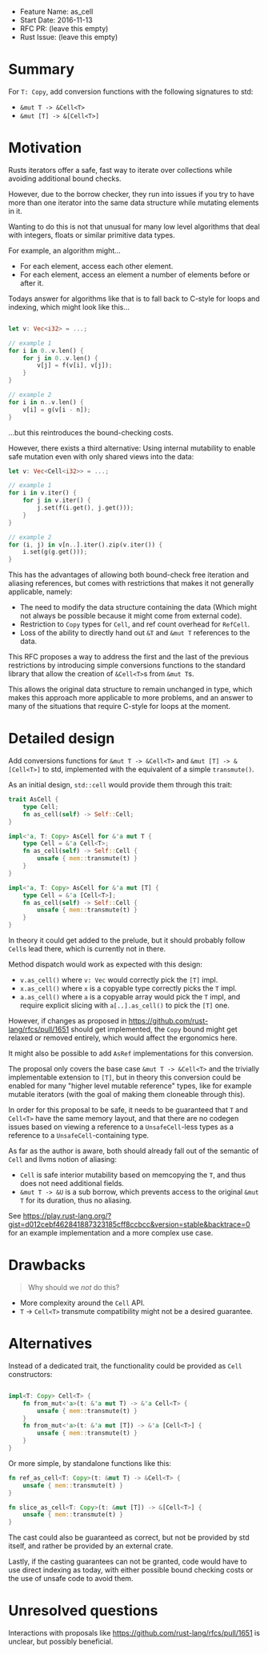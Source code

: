 - Feature Name: as_cell
- Start Date: 2016-11-13
- RFC PR: (leave this empty)
- Rust Issue: (leave this empty)

# Summary
[summary]: #summary

For `T: Copy`, add conversion functions with the following signatures to std:

- `&mut T -> &Cell<T>`
- `&mut [T] -> &[Cell<T>]`

# Motivation
[motivation]: #motivation

Rusts iterators offer a safe, fast way to iterate over collections while avoiding
additional bound checks.

However, due to the borrow checker, they run into issues if you try to have
more than one iterator into the same data structure while mutating elements in it.

Wanting to do this is not that unusual for many low level algorithms
that deal with integers, floats or similar primitive data types.

For example, an algorithm might...

- For each element, access each other element.
- For each element, access an element a number of elements before or after it.

Todays answer for algorithms like that is to fall back to C-style
for loops and indexing, which might look like this...

```rust

let v: Vec<i32> = ...;

// example 1
for i in 0..v.len() {
    for j in 0..v.len() {
        v[j] = f(v[i], v[j]);
    }
}

// example 2
for i in n..v.len() {
    v[i] = g(v[i - n]);
}

```

...but this reintroduces the bound-checking costs.

However, there exists a third alternative: Using internal mutability
to enable safe mutation even with only shared views into the data:

```rust
let v: Vec<Cell<i32>> = ...;

// example 1
for i in v.iter() {
    for j in v.iter() {
        j.set(f(i.get(), j.get()));
    }
}

// example 2
for (i, j) in v[n..].iter().zip(v.iter()) {
    i.set(g(g.get()));
}

```

This has the advantages of allowing both bound-check free iteration and
aliasing references, but comes with restrictions that makes it not generally
applicable, namely:

- The need to modify the data structure containing the data (Which might not
  always be possible because it might come from external code).
- Restriction to `Copy` types for `Cell`, and ref count overhead for `RefCell`.
- Loss of the ability to directly hand out `&T` and `&mut T` references to the data.

This RFC proposes a way to address the first and the last of the
previous restrictions by introducing simple conversions functions
to the standard library that allow the creation of `&Cell<T>`s from `&mut T`s.

This allows the original data structure to remain unchanged in type, which makes
this approach more applicable to more problems, and an answer to many of the
situations that require C-style for loops at the moment.

# Detailed design
[design]: #detailed-design

Add conversions functions for `&mut T -> &Cell<T>` and `&mut [T] -> &[Cell<T>]`
to std, implemented with the equivalent of a simple `transmute()`.

As an initial design, `std::cell` would provide them through this trait:

```rust
trait AsCell {
    type Cell;
    fn as_cell(self) -> Self::Cell;
}

impl<'a, T: Copy> AsCell for &'a mut T {
    type Cell = &'a Cell<T>;
    fn as_cell(self) -> Self::Cell {
        unsafe { mem::transmute(t) }
    }
}

impl<'a, T: Copy> AsCell for &'a mut [T] {
    type Cell = &'a [Cell<T>];
    fn as_cell(self) -> Self::Cell {
        unsafe { mem::transmute(t) }
    }
}
```

In theory it could get added to the prelude, but it should probably
follow `Cell`s lead there, which is currently not in there.

Method dispatch would work as expected with this design:

- `v.as_cell()` where `v: Vec` would correctly pick the `[T]` impl.
- `x.as_cell()` where `x` is a copyable type correctly picks the `T` impl.
- `a.as_cell()` where `a` is a copyable array would pick the `T` impl,
  and require explicit slicing with `a[..].as_cell()` to pick the `[T]` one.

However, if changes as proposed in https://github.com/rust-lang/rfcs/pull/1651 should
get implemented, the `Copy` bound might get relaxed or removed entirely,
which would affect the ergonomics here.

It might also be possible to add `AsRef` implementations for this conversion.

The proposal only covers the base case `&mut T -> &Cell<T>`
and the trivially implementable extension to `[T]`,
but in theory this conversion could be enabled for
many "higher level mutable reference" types, like for example
mutable iterators (with the goal of making them cloneable through this).

In order for this proposal to be safe, it needs to be guaranteed that
`T` and `Cell<T>` have the same memory layout, and that there are no codegen
issues based on viewing a reference to a `UnsafeCell`-less types as a
reference to a `UnsafeCell`-containing type.

As far as the author is aware, both should already fall out of the semantic of
`Cell` and llvms notion of aliasing:

- `Cell` is safe interior mutability based on memcopying the `T`,
  and thus does not need additional fields.
- `&mut T -> &U` is a sub borrow, which prevents access to the original `&mut T`
  for its duration, thus no aliasing.

See https://play.rust-lang.org/?gist=d012cebf462841887323185cff8ccbcc&version=stable&backtrace=0 for
an example implementation and a more complex use case.

# Drawbacks
[drawbacks]: #drawbacks

> Why should we *not* do this?

- More complexity around the `Cell` API.
- `T` -> `Cell<T>` transmute compatibility might not be a desired guarantee.

# Alternatives
[alternatives]: #alternatives

Instead of a dedicated trait, the functionality could be provided
as `Cell` constructors:

```rust

impl<T: Copy> Cell<T> {
    fn from_mut<'a>(t: &'a mut T) -> &'a Cell<T> {
        unsafe { mem::transmute(t) }
    }
    fn from_mut<'a>(t: &'a mut [T]) -> &'a [Cell<T>] {
        unsafe { mem::transmute(t) }
    }
}

```

Or more simple, by standalone functions like this:

```rust
fn ref_as_cell<T: Copy>(t: &mut T) -> &Cell<T> {
    unsafe { mem::transmute(t) }
}

fn slice_as_cell<T: Copy>(t: &mut [T]) -> &[Cell<T>] {
    unsafe { mem::transmute(t) }
}
```

The cast could also be guaranteed as correct, but not be provided by std
itself, and rather be provided by an external crate.

Lastly, if the casting guarantees can not be granted,
code would have to use direct indexing as today, with either possible
bound checking costs or the use of unsafe code to avoid them.

# Unresolved questions
[unresolved]: #unresolved-questions

Interactions with proposals like https://github.com/rust-lang/rfcs/pull/1651
is unclear, but possibly beneficial.
